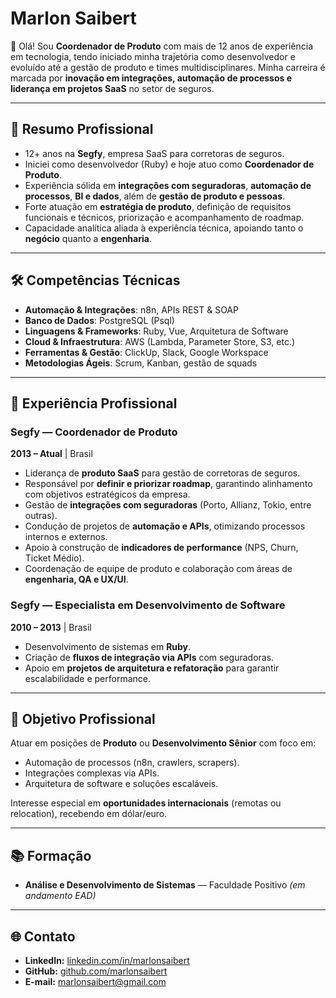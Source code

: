 # Marlon Saibert

👋 Olá! Sou **Coordenador de Produto** com mais de 12 anos de experiência em tecnologia, tendo iniciado minha trajetória como desenvolvedor e evoluído até a gestão de produto e times multidisciplinares. Minha carreira é marcada por **inovação em integrações, automação de processos e liderança em projetos SaaS** no setor de seguros.  

---

## 📌 Resumo Profissional

- 12+ anos na **Segfy**, empresa SaaS para corretoras de seguros.  
- Iniciei como desenvolvedor (Ruby) e hoje atuo como **Coordenador de Produto**.  
- Experiência sólida em **integrações com seguradoras**, **automação de processos**, **BI e dados**, além de **gestão de produto e pessoas**.  
- Forte atuação em **estratégia de produto**, definição de requisitos funcionais e técnicos, priorização e acompanhamento de roadmap.  
- Capacidade analítica aliada à experiência técnica, apoiando tanto o **negócio** quanto a **engenharia**.  

---

## 🛠️ Competências Técnicas

- **Automação & Integrações**: n8n, APIs REST & SOAP  
- **Banco de Dados**: PostgreSQL (Psql)  
- **Linguagens & Frameworks**: Ruby, Vue, Arquitetura de Software  
- **Cloud & Infraestrutura**: AWS (Lambda, Parameter Store, S3, etc.)  
- **Ferramentas & Gestão**: ClickUp, Slack, Google Workspace  
- **Metodologias Ágeis**: Scrum, Kanban, gestão de squads  

---

## 💼 Experiência Profissional

### Segfy — Coordenador de Produto  
**2013 – Atual** | Brasil  

- Liderança de **produto SaaS** para gestão de corretoras de seguros.  
- Responsável por **definir e priorizar roadmap**, garantindo alinhamento com objetivos estratégicos da empresa.  
- Gestão de **integrações com seguradoras** (Porto, Allianz, Tokio, entre outras).  
- Condução de projetos de **automação e APIs**, otimizando processos internos e externos.  
- Apoio à construção de **indicadores de performance** (NPS, Churn, Ticket Médio).  
- Coordenação de equipe de produto e colaboração com áreas de **engenharia, QA e UX/UI**.  

### Segfy — Especialista em Desenvolvimento de Software  
**2010 – 2013** | Brasil  

- Desenvolvimento de sistemas em **Ruby**.  
- Criação de **fluxos de integração via APIs** com seguradoras.  
- Apoio em **projetos de arquitetura e refatoração** para garantir escalabilidade e performance.  

---

## 🎯 Objetivo Profissional

Atuar em posições de **Produto** ou **Desenvolvimento Sênior** com foco em:  
- Automação de processos (n8n, crawlers, scrapers).  
- Integrações complexas via APIs.  
- Arquitetura de software e soluções escaláveis.  

Interesse especial em **oportunidades internacionais** (remotas ou relocation), recebendo em dólar/euro.  

---

## 📚 Formação

- **Análise e Desenvolvimento de Sistemas** — Faculdade Positivo *(em andamento EAD)*  

---

## 🌐 Contato

- **LinkedIn:** [linkedin.com/in/marlonsaibert](https://linkedin.com/in/marlonsaibert)  
- **GitHub:** [github.com/marlonsaibert](https://github.com/marlonsaibert)  
- **E-mail:** marlonsaibert@gmail.com  

